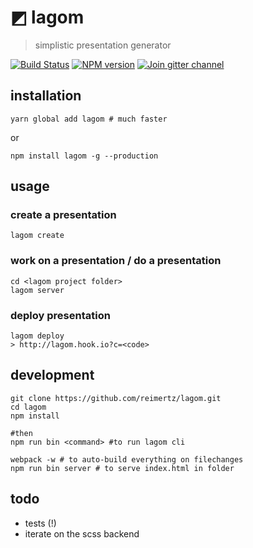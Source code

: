 ◩ lagom
====

> simplistic presentation generator

[![Build Status](https://travis-ci.org/reimertz/lagom.svg?branch=master)](https://travis-ci.org/reimert/lagom)
[![NPM version](https://img.shields.io/npm/v/lagom.svg)](https://www.npmjs.com/package/lagom)
[![Join gitter channel](https://badges.gitter.im/reimertz/lagom.svg)](https://gitter.im/reimertz/lagom)


## installation
```
yarn global add lagom # much faster
```
or
```
npm install lagom -g --production
```

## usage

### create a presentation
```
lagom create
```

### work on a presentation / do a presentation
```
cd <lagom project folder>
lagom server
```

### deploy presentation
```
lagom deploy
> http://lagom.hook.io?c=<code>
```

## development
```
git clone https://github.com/reimertz/lagom.git
cd lagom
npm install

#then
npm run bin <command> #to run lagom cli

webpack -w # to auto-build everything on filechanges
npm run bin server # to serve index.html in folder
```

## todo

- tests (!)
- iterate on the scss backend

